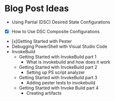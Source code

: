 # Blog Post Ideas

* Using Partial (DSC) Desired State Configurations
* [x] How to Use DSC Composite Configurations
* [x]Getting Started with Pester
* Debugging PowerShell with Visual Studio Code
* InvokeBuild
    * Getting Started with InvokeBuild part 1
        * What is invokebuild and how does it work
    * Getting Started with InvokeBuild part 2
        * Setting up PS script analyzer
    * Getting Started with InvokeBuild part 3
        * Adding pester tests to invokebuild
    * Getting Started with Invoke Build part 4
        * Creating artifacts
